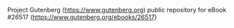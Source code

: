 Project Gutenberg (https://www.gutenberg.org) public repository for eBook #26517 (https://www.gutenberg.org/ebooks/26517)
